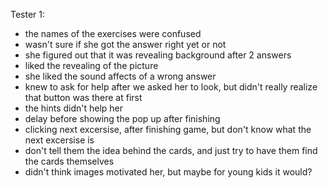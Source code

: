 Tester 1:

- the names of the exercises were confused
- wasn't sure if she got the answer right yet or not
- she figured out that it was revealing background after 2 answers
- liked the revealing of the picture
- she liked the sound affects of a wrong answer
- knew to ask for help after we asked her to look, but didn't really realize
  that button was there at first
- the hints didn't help her
- delay before showing the pop up after finishing
- clicking next excersise, after finishing game, but don't know what the next
  excersise is
- don't tell them the idea behind the cards, and just try to have them find the
  cards themselves
- didn't think images motivated her, but maybe for young kids it would?
